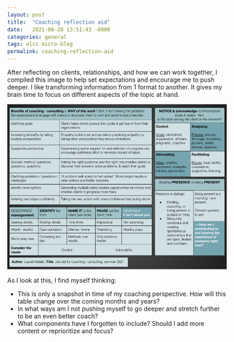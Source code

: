 ```yaml
---
layout: post
title:  "Coaching reflection aid" 
date:   2021-08-28 13:51:43 -0800
categories: general
tags: olcc micro-blog
permalink: coaching-reflection-aid
---
```

After reflecting on clients, relationships, and how we can work together, I compiled this image to help set expectations and encourage me to push deeper. I like transforming information from 1 format to another. It gives my brain time to focus on different aspects of the topic at hand.



![coaching-reflection-aid.png](assets/post-assets/coaching-reflection-aid.png)

As I look at this, I find myself thinking:

- This is only a snapshot in time of my coaching perspective. How will this table change over the coming months and years?
- In what ways am I not pushing myself to go deeper and stretch further to be an even better coach?
- What components have I forgotten to include? Should I add more content or reprioritize and focus?